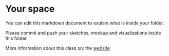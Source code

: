 # Your space 

You can edit this markdown document to explain what is inside your folder. 

Please commit and push your sketches, mockup  and visualizations inside this folder. 

More information about this class on: the [website](httpss://controverses.telecom-paristech.fr)



